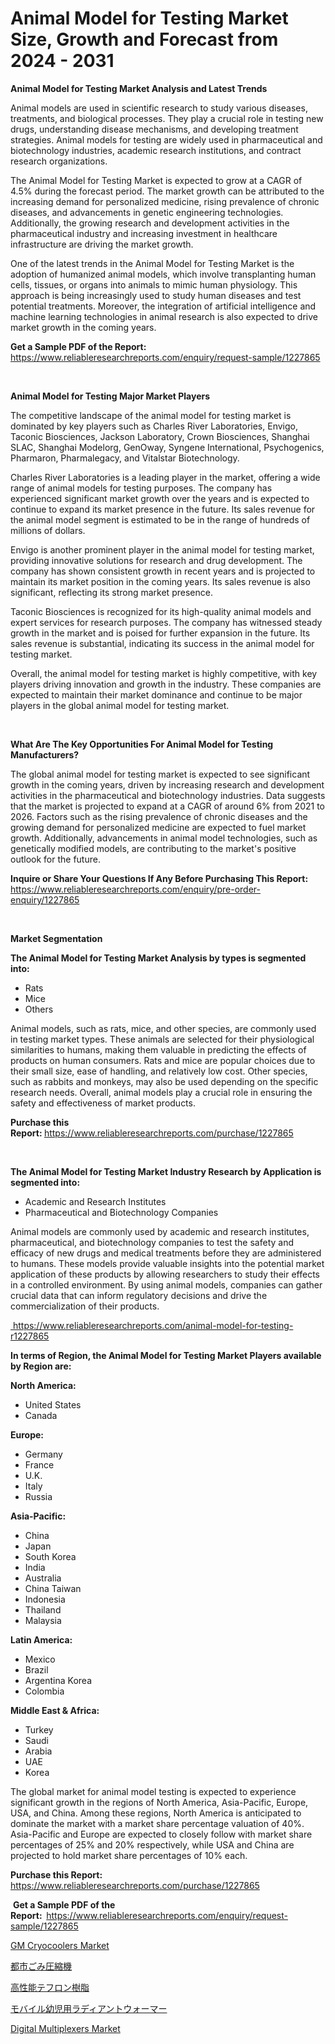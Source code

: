 <p><h1>Animal Model for Testing Market Size, Growth and Forecast from 2024 - 2031</h1></p><p><strong>Animal Model for Testing Market Analysis and Latest Trends</strong></p>
<p><p>Animal models are used in scientific research to study various diseases, treatments, and biological processes. They play a crucial role in testing new drugs, understanding disease mechanisms, and developing treatment strategies. Animal models for testing are widely used in pharmaceutical and biotechnology industries, academic research institutions, and contract research organizations.</p><p>The Animal Model for Testing Market is expected to grow at a CAGR of 4.5% during the forecast period. The market growth can be attributed to the increasing demand for personalized medicine, rising prevalence of chronic diseases, and advancements in genetic engineering technologies. Additionally, the growing research and development activities in the pharmaceutical industry and increasing investment in healthcare infrastructure are driving the market growth.</p><p>One of the latest trends in the Animal Model for Testing Market is the adoption of humanized animal models, which involve transplanting human cells, tissues, or organs into animals to mimic human physiology. This approach is being increasingly used to study human diseases and test potential treatments. Moreover, the integration of artificial intelligence and machine learning technologies in animal research is also expected to drive market growth in the coming years.</p></p>
<p><strong>Get a Sample PDF of the Report:&nbsp;</strong> <a href="https://www.reliableresearchreports.com/enquiry/request-sample/1227865">https://www.reliableresearchreports.com/enquiry/request-sample/1227865</a></p>
<p>&nbsp;</p>
<p><strong>Animal Model for Testing Major Market Players</strong></p>
<p><p>The competitive landscape of the animal model for testing market is dominated by key players such as Charles River Laboratories, Envigo, Taconic Biosciences, Jackson Laboratory, Crown Biosciences, Shanghai SLAC, Shanghai Modelorg, GenOway, Syngene International, Psychogenics, Pharmaron, Pharmalegacy, and Vitalstar Biotechnology.</p><p>Charles River Laboratories is a leading player in the market, offering a wide range of animal models for testing purposes. The company has experienced significant market growth over the years and is expected to continue to expand its market presence in the future. Its sales revenue for the animal model segment is estimated to be in the range of hundreds of millions of dollars.</p><p>Envigo is another prominent player in the animal model for testing market, providing innovative solutions for research and drug development. The company has shown consistent growth in recent years and is projected to maintain its market position in the coming years. Its sales revenue is also significant, reflecting its strong market presence.</p><p>Taconic Biosciences is recognized for its high-quality animal models and expert services for research purposes. The company has witnessed steady growth in the market and is poised for further expansion in the future. Its sales revenue is substantial, indicating its success in the animal model for testing market.</p><p>Overall, the animal model for testing market is highly competitive, with key players driving innovation and growth in the industry. These companies are expected to maintain their market dominance and continue to be major players in the global animal model for testing market.</p></p>
<p>&nbsp;</p>
<p><strong>What Are The Key Opportunities For Animal Model for Testing Manufacturers?</strong></p>
<p><p>The global animal model for testing market is expected to see significant growth in the coming years, driven by increasing research and development activities in the pharmaceutical and biotechnology industries. Data suggests that the market is projected to expand at a CAGR of around 6% from 2021 to 2026. Factors such as the rising prevalence of chronic diseases and the growing demand for personalized medicine are expected to fuel market growth. Additionally, advancements in animal model technologies, such as genetically modified models, are contributing to the market's positive outlook for the future.</p></p>
<p><strong>Inquire or Share Your Questions If Any Before Purchasing This Report:</strong> <a href="https://www.reliableresearchreports.com/enquiry/pre-order-enquiry/1227865">https://www.reliableresearchreports.com/enquiry/pre-order-enquiry/1227865</a></p>
<p>&nbsp;</p>
<p><strong>Market Segmentation</strong></p>
<p><strong>The Animal Model for Testing Market Analysis by types is segmented into:</strong></p>
<p><ul><li>Rats</li><li>Mice</li><li>Others</li></ul></p>
<p><p>Animal models, such as rats, mice, and other species, are commonly used in testing market types. These animals are selected for their physiological similarities to humans, making them valuable in predicting the effects of products on human consumers. Rats and mice are popular choices due to their small size, ease of handling, and relatively low cost. Other species, such as rabbits and monkeys, may also be used depending on the specific research needs. Overall, animal models play a crucial role in ensuring the safety and effectiveness of market products.</p></p>
<p><strong>Purchase this Report:&nbsp;</strong><a href="https://www.reliableresearchreports.com/purchase/1227865">https://www.reliableresearchreports.com/purchase/1227865</a></p>
<p>&nbsp;</p>
<p><strong>The Animal Model for Testing Market Industry Research by Application is segmented into:</strong></p>
<p><ul><li>Academic and Research Institutes</li><li>Pharmaceutical and Biotechnology Companies</li></ul></p>
<p><p>Animal models are commonly used by academic and research institutes, pharmaceutical, and biotechnology companies to test the safety and efficacy of new drugs and medical treatments before they are administered to humans. These models provide valuable insights into the potential market application of these products by allowing researchers to study their effects in a controlled environment. By using animal models, companies can gather crucial data that can inform regulatory decisions and drive the commercialization of their products.</p></p>
<p><a href="https://www.reliableresearchreports.com/animal-model-for-testing-r1227865">&nbsp;https://www.reliableresearchreports.com/animal-model-for-testing-r1227865</a></p>
<p><strong>In terms of Region, the Animal Model for Testing Market Players available by Region are:</strong></p>
<p>
    <p> <strong> North America: </strong>
        <ul>
            <li>United States</li>
            <li>Canada</li>
        </ul>
        </p> 
    <p> <strong> Europe: </strong>
        <ul>
            <li>Germany</li>
            <li>France</li>
            <li>U.K.</li>
            <li>Italy</li>
            <li>Russia</li>
        </ul>
        </p> 
    <p> <strong> Asia-Pacific: </strong>
        <ul>
            <li>China</li>
            <li>Japan</li>
            <li>South Korea</li>
            <li>India</li>
            <li>Australia</li>
            <li>China Taiwan</li>
            <li>Indonesia</li>
            <li>Thailand</li>
            <li>Malaysia</li>
        </ul>
        </p> 
    <p> <strong> Latin America: </strong>
        <ul>
            <li>Mexico</li>
            <li>Brazil</li>
            <li>Argentina Korea</li>
            <li>Colombia</li>
        </ul>
        </p> 
    <p> <strong> Middle East & Africa: </strong>
        <ul>
            <li>Turkey</li>
            <li>Saudi</li>
            <li>Arabia</li>
            <li>UAE</li>
            <li>Korea</li>
        </ul>
    </p>
    </p>
<p><p>The global market for animal model testing is expected to experience significant growth in the regions of North America, Asia-Pacific, Europe, USA, and China. Among these regions, North America is anticipated to dominate the market with a market share percentage valuation of 40%. Asia-Pacific and Europe are expected to closely follow with market share percentages of 25% and 20% respectively, while USA and China are projected to hold market share percentages of 10% each.</p></p>
<p><strong>Purchase this Report: </strong><a href="https://www.reliableresearchreports.com/purchase/1227865">https://www.reliableresearchreports.com/purchase/1227865</a></p>
<p>&nbsp;<strong>Get a Sample PDF of the Report:&nbsp;&nbsp;</strong><a href="https://www.reliableresearchreports.com/enquiry/request-sample/1227865">https://www.reliableresearchreports.com/enquiry/request-sample/1227865</a></p>
<p><strong></strong></p>
<p><p><a href="https://github.com/Glendatilghmankmgz0rbhwpy/Market-Research-Report-List-2/blob/main/gm-cryocoolers-market.md">GM Cryocoolers Market</a></p><p><a href="https://github.com/mcbeesbxa270/Market-Research-Report-List-2/blob/main/7240674109443.md">都市ごみ圧縮機</a></p><p><a href="https://github.com/EmoryYundt1935/Market-Research-Report-List-2/blob/main/7055304109444.md">高性能テフロン樹脂</a></p><p><a href="https://medium.com/@harmonybogan1944/%E6%AC%A1%E3%81%AE%E6%96%87%E7%AB%A0%E3%82%92%E6%97%A5%E6%9C%AC%E8%AA%9E%E3%81%AB%E7%BF%BB%E8%A8%B3%E3%81%97%E3%81%A6%E3%81%8F%E3%81%A0%E3%81%95%E3%81%84-%E3%83%A2%E3%83%90%E3%82%A4%E3%83%AB%E3%82%A4%E3%83%B3%E3%83%95%E3%82%A1%E3%83%B3%E3%83%88%E6%94%BE%E5%B0%84%E7%B7%9A%E6%9A%96%E6%88%BF%E5%B8%82%E5%A0%B4%E3%81%AE%E8%A6%8F%E6%A8%A1-%E5%B8%82%E5%A0%B4%E5%8B%95%E5%90%91%E3%81%A8%E5%B8%82%E5%A0%B4%E4%BA%88%E6%B8%AC-2024%E5%B9%B4%E3%81%8B%E3%82%892031%E5%B9%B4-03b626d4861c">モバイル幼児用ラディアントウォーマー</a></p><p><a href="https://issuu.com/reportprime-2/docs/digital-multiplexers-market-size-2030.pptx">Digital Multiplexers Market</a></p></p>